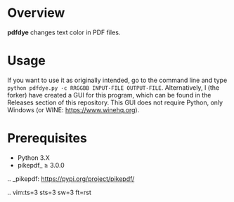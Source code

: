Overview
========

**pdfdye** changes text color in PDF files.

Usage
========

If you want to use it as originally intended, go to the command line and type ```python pdfdye.py -c RRGGBB INPUT-FILE OUTPUT-FILE```.
Alternatively, I (the forker) have created a GUI for this program, which can be found in the Releases section of this repository.
This GUI does not require Python, only Windows (or WINE: https://www.winehq.org).

Prerequisites
=============

* Python 3.X
* pikepdf_ ≥ 3.0.0

.. _pikepdf:
   https://pypi.org/project/pikepdf/

.. vim:ts=3 sts=3 sw=3 ft=rst
